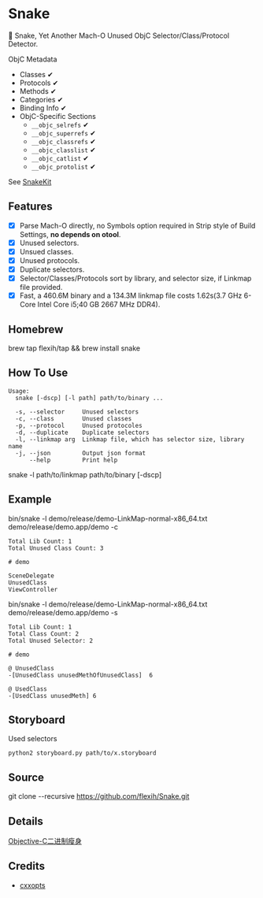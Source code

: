 # Snake
🐍 Snake, Yet Another Mach-O Unused ObjC Selector/Class/Protocol Detector.

ObjC Metadata
* Classes ✔
* Protocols ✔
* Methods ✔
* Categories ✔
* Binding Info ✔
* ObjC-Specific Sections
	* `__objc_selrefs` ✔
	* `__objc_superrefs` ✔
	* `__objc_classrefs` ✔
	* `__objc_classlist` ✔
	* `__objc_catlist` ✔
	* `__objc_protolist` ✔

See [SnakeKit][1]
## Features
- [x] Parse Mach-O directly, no Symbols option required in Strip style of Build Settings, __no depends on otool__.
- [x] Unused selectors.
- [x] Unsued classes.
- [x] Unused protocols.
- [x] Duplicate selectors.
- [x] Selector/Classes/Protocols sort by library, and selector size, if Linkmap file provided.
- [x] Fast, a 460.6M binary and a 134.3M linkmap file costs 1.62s(3.7 GHz 6-Core Intel Core i5;40 GB 2667 MHz DDR4).

## Homebrew
brew tap flexih/tap && brew install snake

## How To Use
```
Usage:
  snake [-dscp] [-l path] path/to/binary ...

  -s, --selector     Unused selectors
  -c, --class        Unused classes
  -p, --protocol     Unused protocoles
  -d, --duplicate    Duplicate selectors
  -l, --linkmap arg  Linkmap file, which has selector size, library name
  -j, --json         Output json format
      --help         Print help
```

snake -l path/to/linkmap path/to/binary [-dscp]

## Example
bin/snake  -l demo/release/demo-LinkMap-normal-x86\_64.txt demo/release/demo.app/demo -c
```
Total Lib Count: 1
Total Unused Class Count: 3

# demo

SceneDelegate
UnusedClass
ViewController
```
bin/snake -l demo/release/demo-LinkMap-normal-x86\_64.txt demo/release/demo.app/demo -s
```
Total Lib Count: 1
Total Class Count: 2
Total Unused Selector: 2

# demo

@ UnusedClass
-[UnusedClass unusedMethOfUnusedClass]  6

@ UsedClass
-[UsedClass unusedMeth] 6
```

## Storyboard
Used selectors
```
python2 storyboard.py path/to/x.storyboard
```

## Source

git clone --recursive https://github.com/flexih/Snake.git

## Details

[Objective-C二进制瘦身][2]

## Credits

* [cxxopts][3]

[1]:	https://github.com/flexih/SnakeKit
[2]:	https://www.jianshu.com/p/e3cf048c67aa
[3]:	https://github.com/jarro2783/cxxopts